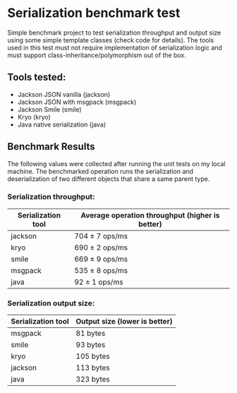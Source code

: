 # Serialization benchmark test

Simple benchmark project to test serialization throughput and output size using
some simple template classes (check code for details).
The tools used in this test must not require implementation of serialization
logic and must support class-inheritance/polymorphism out of the box.

## Tools tested:
- Jackson JSON vanilla (jackson)
- Jackson JSON with msgpack (msgpack)
- Jackson Smile (smile)
- Kryo (kryo)
- Java native serialization (java)

## Benchmark Results
The following values were collected after running the unit tests on my local machine.
The benchmarked operation runs the serialization and deserialization of two different
objects that share a same parent type.

### Serialization  throughput:
Serialization tool | Average operation throughput (higher is better)
--- | ---
jackson | 704 ± 7  ops/ms
kryo | 690 ± 2  ops/ms
smile |669 ±  9  ops/ms
msgpack | 535 ± 8  ops/ms
java | 92 ±  1  ops/ms

### Serialization output size:
Serialization tool | Output size (lower is better)
--- | ---
msgpack | 81 bytes
smile | 93 bytes
kryo | 105 bytes
jackson | 113 bytes
java | 323 bytes
